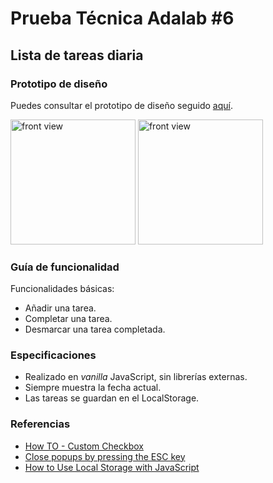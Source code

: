# Prueba Técnica Adalab #6
## Lista de tareas diaria

### Prototipo de diseño

Puedes consultar el prototipo de diseño seguido [aquí](https://sketch.cloud/s/KA9e1/all/todo-list/principal/play).

<img src="https://i.imgur.com/Ed9TvN0.png" alt="front view" style="width:200px;"/>
<img src="https://i.imgur.com/g6ns52S.png" alt="front view" style="width:200px;"/>

### Guía de funcionalidad

Funcionalidades básicas:
* Añadir una tarea.
* Completar una tarea.
* Desmarcar una tarea completada.

### Especificaciones

* Realizado en *vanilla* JavaScript, sin librerías externas.
* Siempre muestra la fecha actual.
* Las tareas se guardan en el LocalStorage.

### Referencias

- [How TO - Custom Checkbox](https://www.w3schools.com/howto/howto_css_custom_checkbox.asp)
- [Close popups by pressing the ESC key](https://madskristensen.net/blog/close-popups-by-pressing-the-esc-key/)
- [How to Use Local Storage with JavaScript](https://www.taniarascia.com/how-to-use-local-storage-with-javascript/)
